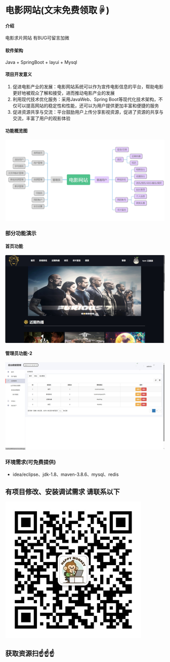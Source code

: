 # 电影网站(文末免费领取☟)

#### 介绍
电影求片网站 有BUG可留言加微

#### 软件架构
Java + SpringBoot + layui + Mysql


#### 项目开发意义

1.  促进电影产业的发展：电影网站系统可以作为宣传电影信息的平台，帮助电影更好地被观众了解和接受，进而推动电影产业的发展
2.  利用现代技术优化服务：采用JavaWeb、Spring Boot等现代化技术架构，不仅可以提高网站的稳定性和性能，还可以为用户提供更加丰富和便捷的服务
3.  促进资源共享与交流：平台鼓励用户上传分享影视资源，促进了资源的共享与交流，丰富了用户的观影体验


#### 功能概览图
![输入图片说明](photo/%E5%8A%9F%E8%83%BD%E5%9B%BE.png)

### 部分功能演示
#### 首页功能
![输入图片说明](photo/%E7%94%A8%E6%88%B7%E5%8A%9F%E8%83%BD-1.gif)

#### 管理员功能-2
![输入图片说明](photo/%E7%AE%A1%E7%90%86%E5%91%98%E5%8A%9F%E8%83%BD-2.gif)

### 环境需求(可免费提供)
- idea/eclipse、jdk-1.8、maven-3.8.6、mysql、redis


## 有项目修改、安装调试需求 请联系以下
![关注免费领](联系.png)

## 获取资源扫☝☝☝

